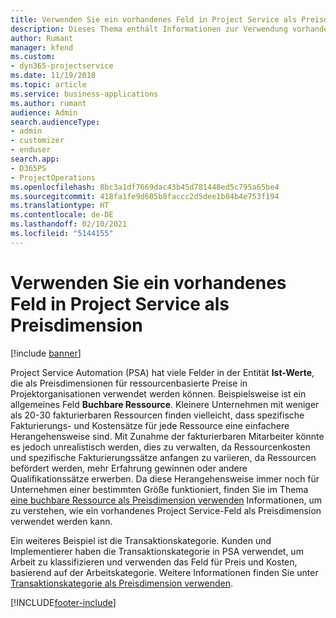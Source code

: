 ```yaml
---
title: Verwenden Sie ein vorhandenes Feld in Project Service als Preisdimension
description: Dieses Thema enthält Informationen zur Verwendung vorhandener Project Service-Felder als Preisdimensionen.
author: Rumant
manager: kfend
ms.custom:
- dyn365-projectservice
ms.date: 11/19/2018
ms.topic: article
ms.service: business-applications
ms.author: rumant
audience: Admin
search.audienceType:
- admin
- customizer
- enduser
search.app:
- D365PS
- ProjectOperations
ms.openlocfilehash: 8bc3a1df7669dac43b45d781448ed5c795a65be4
ms.sourcegitcommit: 418fa1fe9d605b8faccc2d5dee1b04b4e753f194
ms.translationtype: HT
ms.contentlocale: de-DE
ms.lasthandoff: 02/10/2021
ms.locfileid: "5144155"
---
```

# <a name="use-an-existing-field-in-project-service-as-a-pricing-dimension"></a>Verwenden Sie ein vorhandenes Feld in Project Service als Preisdimension

[!include [banner](../includes/psa-now-project-operations.md)]

Project Service Automation (PSA) hat viele Felder in der Entität **Ist-Werte**, die als Preisdimensionen für ressourcenbasierte Preise in Projektorganisationen verwendet werden können. Beispielsweise ist ein allgemeines Feld **Buchbare Ressource**. Kleinere Unternehmen mit weniger als 20-30 fakturierbaren Ressourcen finden vielleicht, dass spezifische Fakturierungs- und Kostensätze für jede Ressource eine einfachere Herangehensweise sind. Mit Zunahme der fakturierbaren Mitarbeiter könnte es jedoch unrealistisch werden, dies zu verwalten, da Ressourcenkosten und spezifische Fakturierungssätze anfangen zu variieren, da Ressourcen befördert werden, mehr Erfahrung gewinnen oder andere Qualifikationssätze erwerben. Da diese Herangehensweise immer noch für Unternehmen einer bestimmten Größe funktioniert, finden Sie im Thema [eine buchbare Ressource als Preisdimension verwenden](bookable-resource-pricing-dimension.md) Informationen, um zu verstehen, wie ein vorhandenes Project Service-Feld als Preisdimension verwendet werden kann.

Ein weiteres Beispiel ist die Transaktionskategorie. Kunden und Implementierer haben die Transaktionskategorie in PSA verwendet, um Arbeit zu klassifizieren und verwenden das Feld für Preis und Kosten, basierend auf der Arbeitskategorie. Weitere Informationen finden Sie unter [Transaktionskategorie als Preisdimension verwenden](transaction-category-pricing-dimension.md).


[!INCLUDE[footer-include](../includes/footer-banner.md)]